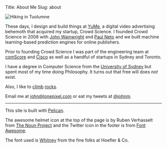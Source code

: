 Title: About Me
Slug: about

![Hiking in Tuolumne]({filename}/images/yosemite-600.jpg)

These days, I design and build things at [YuMe](http://www.yume.com), a digital video advertising
behemoth that acquired my startup, Crowd Science. I founded Crowd Science in 2008 with
[John Wainwright](http://en.wikipedia.org/wiki/John_Wainwright_(computer_scientist))
and [Paul Neto](http://blog.paulneto.com) and we built machine learning-based prediction engines
for online publishers.

Prior to founding Crowd Science I was part of the engineering team at
[comScore](http://www.comscore.com/) and [Cisco](http://www.cisco.com) as well as a handful of
startups in Sydney and Toronto.

I have a degree in Computer Science from the [University of Sydney](http://www.usyd.edu.au/) but
spent most of my time doing Philosophy. It turns out that free will does _not_ exist.

Also, I like to [climb](https://www.flickr.com/photos/johnmartin78/sets/72157637739904054/)
[rocks](https://www.flickr.com/photos/johnmartin78/sets/72157634961327591/).

Email me at [john@lonepixel.com](mailto:john@lonepixel.com) or eat my tweets at
[@johnm](http://twitter.com/johnm).

***

This site is built with [Pelican](http://blog.getpelican.com).

The awesome helmet icon at the top of the page is by Ruben Verhasselt from
[The Noun Project](http://thenounproject.com/) and the Twitter icon in the footer is from
[Font Awesome](http://fortawesome.github.io/Font-Awesome/).

The font used is [Whitney](http://www.typography.com/fonts/whitney/overview/) from the fine folks at
Hoefler & Co.
